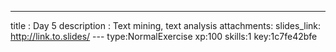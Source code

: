 ---
title       : Day 5
description : Text mining, text analysis
attachments:
  slides_link: http://link.to.slides/
--- type:NormalExercise xp:100 skills:1 key:1c7fe42bfe